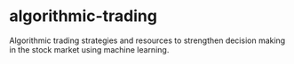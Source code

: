 # algorithmic-trading
Algorithmic trading strategies and resources to strengthen decision making in the stock market using machine learning.
